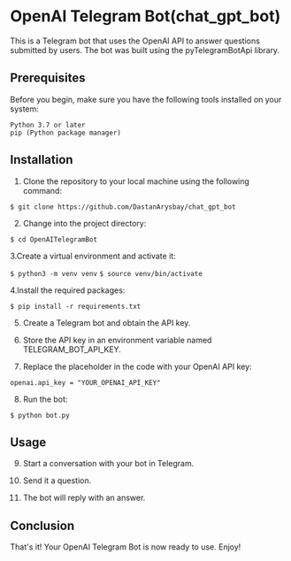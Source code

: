# OpenAI Telegram Bot(chat_gpt_bot)

This is a Telegram bot that uses the OpenAI API to answer questions submitted by users. The bot was built using the pyTelegramBotApi library.

## Prerequisites

Before you begin, make sure you have the following tools installed on your system:

    Python 3.7 or later
    pip (Python package manager)

## Installation

1. Clone the repository to your local machine using the following command:

`$ git clone https://github.com/DastanArysbay/chat_gpt_bot`

2. Change into the project directory:


`$ cd OpenAITelegramBot`

3.Create a virtual environment and activate it:


`$ python3 -m venv venv`
`$ source venv/bin/activate`

4.Install the required packages:

`$ pip install -r requirements.txt`

5. Create a Telegram bot and obtain the API key.

6. Store the API key in an environment variable named TELEGRAM_BOT_API_KEY.

7. Replace the placeholder in the code with your OpenAI API key:


`openai.api_key = "YOUR_OPENAI_API_KEY"`

8. Run the bot:

`$ python bot.py`

## Usage

9. Start a conversation with your bot in Telegram.

10. Send it a question.

11. The bot will reply with an answer.

## Conclusion

That's it! Your OpenAI Telegram Bot is now ready to use. Enjoy!



